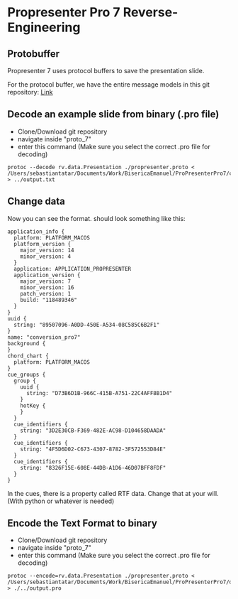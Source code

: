 # Propresenter Pro 7 Reverse-Engineering

## Protobuffer

Propresenter 7 uses protocol buffers to save the presentation slide. 

For the protocol buffer, we have the entire message models in this git repository: [Link](https://github.com/greyshirtguy/ProPresenter7-Proto)


## Decode an example slide from binary (.pro file)

- Clone/Download git repository
- navigate inside "proto_7"
- enter this command (Make sure you select the correct .pro file for decoding)
```shell
protoc --decode rv.data.Presentation ./propresenter.proto < /Users/sebastiantatar/Documents/Work/BisericaEmanuel/ProPresenterPro7/conversion_pro7.pro > ../output.txt
```

## Change data

Now you can see the format. should look something like this: 

```
application_info {
  platform: PLATFORM_MACOS
  platform_version {
    major_version: 14
    minor_version: 4
  }
  application: APPLICATION_PROPRESENTER
  application_version {
    major_version: 7
    minor_version: 16
    patch_version: 1
    build: "118489346"
  }
}
uuid {
  string: "89507096-A0DD-450E-A534-08C585C6B2F1"
}
name: "conversion_pro7"
background {
}
chord_chart {
  platform: PLATFORM_MACOS
}
cue_groups {
  group {
    uuid {
      string: "D73B6D1B-966C-415B-A751-22C4AFF8B1D4"
    }
    hotKey {
    }
  }
  cue_identifiers {
    string: "3D2E30CB-F369-482E-AC98-D104658DAADA"
  }
  cue_identifiers {
    string: "4F5D6D02-C673-4307-8782-3F572553D84E"
  }
  cue_identifiers {
    string: "8326F15E-608E-44DB-A1D6-46D07BFF8FDF"
  }
}
```

In the cues, there is a property called RTF data. Change that at your will. (With python or whatever is needed)

## Encode the Text Format to binary

- Clone/Download git repository
- navigate inside "proto_7"
- enter this command (Make sure you select the correct .pro file for decoding)
```
protoc --encode=rv.data.Presentation ./propresenter.proto < /Users/sebastiantatar/Documents/Work/BisericaEmanuel/ProPresenterPro7/output.txt > ./../output.pro
```

